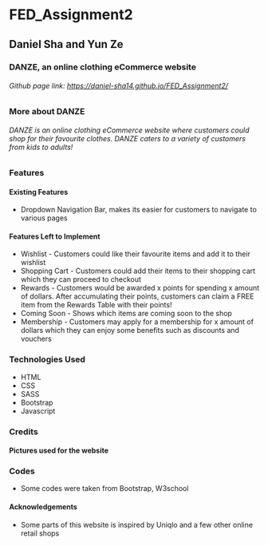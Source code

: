 # FED_Assignment2
## Daniel Sha and Yun Ze
### DANZE, an online clothing eCommerce website
###### Github page link: https://daniel-sha14.github.io/FED_Assignment2/

### More about DANZE
###### DANZE is an online clothing eCommerce website where customers could shop for their favourite clothes. DANZE caters to a variety of customers from kids to adults! 

### Features

#### Existing Features
* Dropdown Navigation Bar, makes its easier for customers to navigate to various pages

#### Features Left to Implement
* Wishlist - Customers could like their favourite items and add it to their wishlist
* Shopping Cart - Customers could add their items to their shopping cart which they can proceed to checkout
* Rewards - Customers would be awarded x points for spending x amount of dollars. After accumulating their points, customers can claim a FREE item from the Rewards Table with their points!
* Coming Soon - Shows which items are coming soon to the shop
* Membership - Customers may apply for a membership for x amount of dollars which they can enjoy some benefits such as discounts and vouchers

### Technologies Used
* HTML
* CSS
* SASS
* Bootstrap
* Javascript


### Credits
#### Pictures used for the website

### Codes
* Some codes were taken from Bootstrap, W3school

#### Acknowledgements
* Some parts of this website is inspired by Uniqlo and a few other online retail shops 